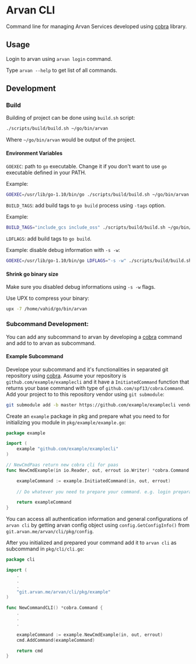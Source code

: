 # Arvan CLI

Command line for managing Arvan Services developed using [cobra](https://github.com/spf13/cobra) library.

## Usage

Login to arvan using `arvan login` command.

Type `arvan --help` to get list of all commands.

## Development

### Build

Building of project can be done using `build.sh` script:

```bash
./scripts/build/build.sh ~/go/bin/arvan
```
Where `~/go/bin/arvan` would be output of the project.

#### Environment Variables

`GOEXEC`: path to `go` executable. Change it if you don't want to use `go` executable defined in your PATH.

Example:

```bash
GOEXEC=/usr/lib/go-1.10/bin/go ./scripts/build/build.sh ~/go/bin/arvan
```

`BUILD_TAGS`: add build tags to `go build` process using `-tags` option.

Example:

```bash
BUILD_TAGS="include_gcs include_oss" ./scripts/build/build.sh ~/go/bin/arvan
```

`LDFLAGS`: add build tags to `go build`.

Example: disable debug information with `-s -w`:

```bash
GOEXEC=/usr/lib/go-1.10/bin/go LDFLAGS="-s -w" ./scripts/build/build.sh ~/go/bin/arvan
```

#### Shrink go binary size

Make sure you disabled debug informations using `-s -w` flags.

Use UPX to compress your binary:

```bash
upx -7 /home/vahid/go/bin/arvan
```

### Subcommand Development:

You can add any subcommand to arvan by developing a [cobra](https://github.com/spf13/cobra) command and add to to arvan as subcommand.

#### Example Subcommand

Develope your subcommand and it's functionalities in separated git repository using [cobra](https://github.com/spf13/cobra). Assume your repository is `github.com/example/examplecli` and it have a `InitiatedCommand` function that returns your base command with type of `github.com/spf13/cobra`.`Command`. Add your project to to this repository vendor using `git submodule`:

```bash
git submodule add -b master https://github.com/example/examplecli vendor/github.com/example/examplecli
```

Create an `example` package in pkg and prepare what you need to for initializing you module in `pkg/example/example.go`:

```go
package example

import (
	example "github.com/example/examplecli"
)

// NewCmdPaas return new cobra cli for paas
func NewCmdExample(in io.Reader, out, errout io.Writer) *cobra.Command {

    exampleCommand := example.InitiatedCommand(in, out, errout)
    
    // Do whatever you need to prepare your command. e.g. login preparation.

	return exampleCommand
}
```

You can access all authentication information and general configurations of `arvan cli` by getting arvan config object using `config.GetConfigInfo()` from `git.arvan.me/arvan/cli/pkg/config`.

After you initialized and prepared your command add it to `arvan cli` as subcommand in `pkg/cli/cli.go`:

```go
package cli

import (
    .
    .
    .
	"git.arvan.me/arvan/cli/pkg/example"
)

func NewCommandCLI() *cobra.Command {
    .
    .
    .

	exampleCommand := example.NewCmdExample(in, out, errout)
	cmd.AddCommand(exampleCommand)

	return cmd
}
```

